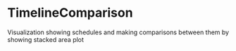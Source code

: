 # TimelineComparison
Visualization showing schedules and making comparisons between them by showing stacked area plot

